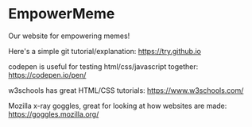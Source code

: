 # EmpowerMeme
Our website for empowering memes!

Here's a simple git tutorial/explanation: https://try.github.io

codepen is useful for testing html/css/javascript together: https://codepen.io/pen/

w3schools has great HTML/CSS tutorials: https://www.w3schools.com/

Mozilla x-ray goggles, great for looking at how websites are made: https://goggles.mozilla.org/

